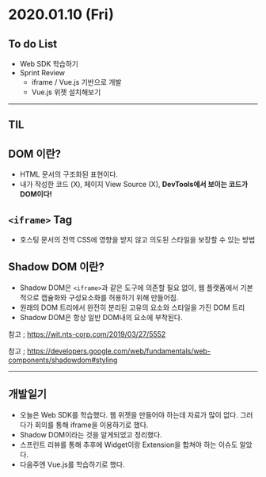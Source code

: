 # 2020.01.10 (Fri)

## To do List

- Web SDK 학습하기
- Sprint Review 
  - iframe / Vue.js 기반으로 개발
  - Vue.js 위젯 설치해보기

---

## TIL



## DOM 이란?

- HTML 문서의 구조화된 표현이다.
- 내가 작성한 코드 (X), 페이지 View Source (X), **DevTools에서 보이는 코드가 DOM이다!**

## `<iframe>` Tag

- 호스팅 문서의 전역 CSS에 영향을 받지 않고 의도된 스타일을 보장할 수 있는 방법

## Shadow DOM 이란?

- Shadow DOM은 `<iframe>`과 같은 도구에 의존할 필요 없이, 웹 플랫폼에서 기본적으로 캡슐화와 구성요소화를 허용하기 위해 만들어짐.
- 원래의 DOM 트리에서 완전히 분리된 고유의 요소와 스타일을 가진 DOM 트리
- Shadow DOM은 항상 일반 DOM내의 요소에 부착된다.

참고 ; https://wit.nts-corp.com/2019/03/27/5552

참고 ; https://developers.google.com/web/fundamentals/web-components/shadowdom#styling

---

## 개발일기

- 오늘은 Web SDK를 학습했다. 웹 위젯을 만들어야 하는데 자료가 많이 없다. 그러다가 회의를 통해 iframe을 이용하기로 했다. 
- Shadow DOM이라는 것을 알게되었고 정리했다.
- 스프린트 리뷰를 통해 추후에 Widget이랑 Extension을 합쳐야 하는 이슈도 알았다.
- 다음주엔 Vue.js를 학습하기로 했다. 